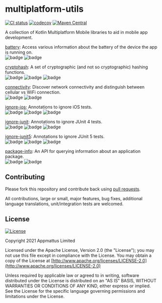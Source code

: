# multiplatform-utils

[![CI status](https://github.com/appmattus/multiplatform-utils/workflows/Build/badge.svg)](https://github.com/appmattus/multiplatform-utils/actions)
[![codecov](https://codecov.io/gh/appmattus/multiplatform-utils/branch/main/graph/badge.svg)](https://codecov.io/gh/appmattus/multiplatform-utils)
[![Maven Central](https://img.shields.io/maven-central/v/com.appmattus.mpu/battery)](https://search.maven.org/search?q=g:com.appmattus.mpu)

A collection of Kotlin Multiplatform Mobile libraries to aid in mobile app
development.

[battery](battery/README.md): Access various information about the battery of
the device the app is running on.  
![badge][badge-android]
![badge][badge-ios]

[cryptohash](https://github.com/appmattus/crypto/tree/main/cryptohash/): A set
of cryptographic (and not so cryptographic) hashing functions.  
![badge][badge-android]
![badge][badge-ios]
![badge][badge-jvm]

[connectivity](connectivity/README.md): Discover network connectivity and
distinguish between cellular vs WiFi connection.  
![badge][badge-android]
![badge][badge-ios]

[ignore-ios](ignore-ios/README.md): Annotations to ignore iOS tests.  
![badge][badge-android]
![badge][badge-ios]
![badge][badge-jvm]

[ignore-junit](ignore-junit/README.md): Annotations to ignore JUnit 4 tests.  
![badge][badge-android]
![badge][badge-ios]
![badge][badge-jvm]

[ignore-junit5](ignore-junit5/README.md): Annotations to ignore JUnit 5 tests.  
![badge][badge-android]
![badge][badge-ios]
![badge][badge-jvm]

[package-info](package-info/README.md): An API for querying information about
an application package.  
![badge][badge-android]
![badge][badge-ios]

## Contributing

Please fork this repository and contribute back using [pull requests](https://github.com/appmattus/multiplatform-utils/pulls).

All contributions, large or small, major features, bug fixes, additional
language translations, unit/integration tests are welcomed.

## License

[![License](https://img.shields.io/badge/License-Apache%202.0-blue.svg)](LICENSE)

Copyright 2021 Appmattus Limited

Licensed under the Apache License, Version 2.0 (the "License"); you may not use
this file except in compliance with the License. You may obtain a copy of the
License at [http://www.apache.org/licenses/LICENSE-2.0](http://www.apache.org/licenses/LICENSE-2.0)

Unless required by applicable law or agreed to in writing, software distributed
under the License is distributed on an "AS IS" BASIS, WITHOUT WARRANTIES OR
CONDITIONS OF ANY KIND, either express or implied. See the License for the
specific language governing permissions and limitations under the License.

[badge-android]: http://img.shields.io/badge/platform-android-6EDB8D.svg?style=flat
[badge-ios]: http://img.shields.io/badge/platform-ios-CDCDCD.svg?style=flat
[badge-js]: http://img.shields.io/badge/platform-js-F8DB5D.svg?style=flat
[badge-jvm]: http://img.shields.io/badge/platform-jvm-DB413D.svg?style=flat
[badge-linux]: http://img.shields.io/badge/platform-linux-2D3F6C.svg?style=flat
[badge-windows]: http://img.shields.io/badge/platform-windows-4D76CD.svg?style=flat
[badge-mac]: http://img.shields.io/badge/platform-macos-111111.svg?style=flat
[badge-watchos]: http://img.shields.io/badge/platform-watchos-C0C0C0.svg?style=flat
[badge-tvos]: http://img.shields.io/badge/platform-tvos-808080.svg?style=flat
[badge-wasm]: https://img.shields.io/badge/platform-wasm-624FE8.svg?style=flat
